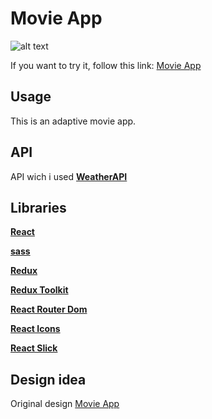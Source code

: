 # Movie App

![alt text](./src/img/weatherPreview.jpg)

If you  want to try it,  follow this link: [Movie App](https://glabglob.github.io/movie-app/)

## Usage

This is an adaptive movie app.

## API

API wich i used [**WeatherAPI**](https://www.weatherapi.com/)

## Libraries

[**React**](https://github.com/facebook/create-react-app)

[**sass**](https://github.com/sass/dart-sass)

<!-- [**ReactSpinners**](https://github.com/davidhu2000/react-spinners) -->

[**Redux**](https://github.com/reduxjs/redux)

[**Redux Toolkit**](https://github.com/reduxjs/redux-toolkit)

[**React Router Dom**](https://reactrouter.com/en/main)

[**React Icons**](https://react-icons.github.io/react-icons/)

[**React Slick**](https://react-slick.neostack.com/)


## Design idea 

Original design [Movie App]()
